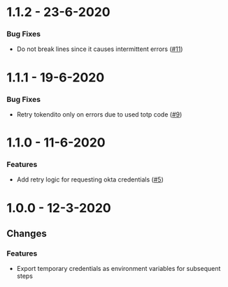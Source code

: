# 1.1.2 - 23-6-2020
### Bug Fixes
    
- Do not break lines since it causes intermittent errors ([#11](https://github.com/mrchief/aws-creds-okta/issues11))

# 1.1.1 - 19-6-2020
### Bug Fixes
    
- Retry tokendito only on errors due to used totp code ([#9](https://github.com/mrchief/aws-creds-okta/issues9))

# 1.1.0 - 11-6-2020
### Features
    
- Add retry logic for requesting okta credentials ([#5](https://github.com/mrchief/aws-creds-okta/issues5))

# 1.0.0 - 12-3-2020

## Changes

### Features

- Export temporary credentials as environment variables for subsequent steps
